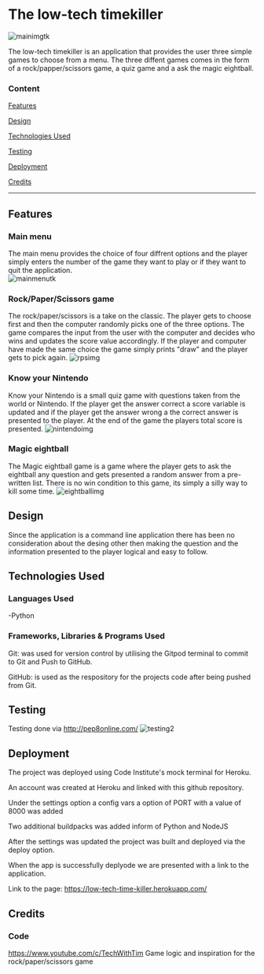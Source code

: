 # The low-tech timekiller 
![mainimgtk](https://user-images.githubusercontent.com/93250649/176152395-c17c26a2-4851-44d6-88e3-0c5d6bca0497.JPG)

The low-tech timekiller is an application that provides the user three simple games to choose from a menu. The three diffent games comes in the form of a rock/papper/scissors game, a quiz game and a ask the magic eightball. 

### Content
[Features](#section-1)

[Design](#section-2)

[Technologies Used](#section-3)

[Testing](#section-4)

[Deployment](#section-5)

[Credits](#section-6)


------

## <a name="section-1"></a> Features

### Main menu
The main menu provides the choice of four diffrent options and the player simply enters the number of the game they want to play or if they want to quit the application.   
![mainmenutk](https://user-images.githubusercontent.com/93250649/176152551-fa069f62-8a2f-44d9-9272-f9d47b41d41c.JPG)




### Rock/Paper/Scissors game 
The rock/paper/scissors is a take on the classic. The player gets to choose first and then the computer randomly picks one of the three options. The game compares the
input from the user with the computer and decides who wins and updates the score value accordingly. If the player and computer have made the same choice the 
game simply prints "draw" and the player gets to pick again.
![rpsimg](https://user-images.githubusercontent.com/93250649/176152802-f669f52e-d794-4654-b99a-4103555f5244.JPG)

### Know your Nintendo
Know your Nintendo is a small quiz game with questions taken from the world or Nintendo. If the player get the answer correct a score variable is updated and if 
the player get the answer wrong a the correct answer is presented to the player. At the end of the game the players total score is presented.
![nintendoimg](https://user-images.githubusercontent.com/93250649/176153035-fb69933f-8e45-4aa1-ba8b-dc08286bc45b.JPG)


### Magic eightball 
The Magic eightball game is a game where the player gets to ask the eightball any question and gets presented a random answer from a pre-written list. There is no win condition to this game, its simply a silly way to kill some time. 
![eightballimg](https://user-images.githubusercontent.com/93250649/176153236-ba4443ab-3d67-43ea-bb44-58ff2c9211fd.JPG)


## <a name="section-2"></a> Design
Since the application is a command line application there has been no consideration about the desing other then making the question and the information presented 
to the player logical and easy to follow.


## <a name="section-3"></a> Technologies Used
### Languages Used

-Python

### Frameworks, Libraries & Programs Used

Git: was used for version control by utilising the Gitpod terminal to commit to Git and Push to GitHub.

GitHub: is used as the respository for the projects code after being pushed from Git.



## <a name="section-4"></a> Testing
Testing done via http://pep8online.com/
![testing2](https://user-images.githubusercontent.com/93250649/176155099-3871948e-1d33-4923-8968-8625121d40f6.JPG)



## <a name="section-5"></a> Deployment
The project was deployed using Code Institute's mock terminal for Heroku.
 
An account was created at Heroku and linked with this github repository.

Under the settings option a config vars a option of PORT with a value of 8000 was added

Two additional buildpacks was added inform of Python and NodeJS

After the settings was updated the project was built and deployed via the deploy option. 

When the app is successfully deplyode we are presented with a link to the application.

 
Link to the page: https://low-tech-time-killer.herokuapp.com/
## <a name="section-6"></a> Credits

### Code
https://www.youtube.com/c/TechWithTim
Game logic and inspiration for the rock/paper/scissors game 


